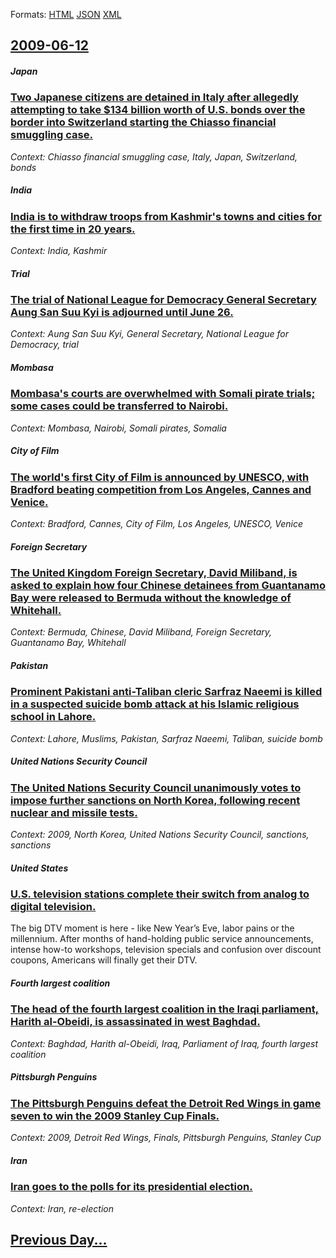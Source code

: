 
Formats: [HTML](2009/06/12/index.html)  [JSON](2009/06/12/index.json)  [XML](2009/06/12/index.xml)  

## [2009-06-12](/news/2009/06/12/index.md)

##### Japan
### [ Two Japanese citizens are detained in Italy after allegedly attempting to take $134 billion worth of U.S. bonds over the border into Switzerland starting the Chiasso financial smuggling case. ](/news/2009/06/12/two-japanese-citizens-are-detained-in-italy-after-allegedly-attempting-to-take-134-billion-worth-of-u-s-bonds-over-the-border-into-switze.md)
_Context: Chiasso financial smuggling case, Italy, Japan, Switzerland, bonds_

##### India
### [ India is to withdraw troops from Kashmir's towns and cities for the first time in 20 years. ](/news/2009/06/12/india-is-to-withdraw-troops-from-kashmir-s-towns-and-cities-for-the-first-time-in-20-years.md)
_Context: India, Kashmir_

##### Trial
### [ The trial of National League for Democracy General Secretary Aung San Suu Kyi is adjourned until June 26. ](/news/2009/06/12/the-trial-of-national-league-for-democracy-general-secretary-aung-san-suu-kyi-is-adjourned-until-june-26.md)
_Context: Aung San Suu Kyi, General Secretary, National League for Democracy, trial_

##### Mombasa
### [ Mombasa's courts are overwhelmed with Somali pirate trials; some cases could be transferred to Nairobi. ](/news/2009/06/12/mombasa-s-courts-are-overwhelmed-with-somali-pirate-trials-some-cases-could-be-transferred-to-nairobi.md)
_Context: Mombasa, Nairobi, Somali pirates, Somalia_

##### City of Film
### [ The world's first City of Film is announced by UNESCO, with Bradford beating competition from Los Angeles, Cannes and Venice. ](/news/2009/06/12/the-world-s-first-city-of-film-is-announced-by-unesco-with-bradford-beating-competition-from-los-angeles-cannes-and-venice.md)
_Context: Bradford, Cannes, City of Film, Los Angeles, UNESCO, Venice_

##### Foreign Secretary
### [ The United Kingdom Foreign Secretary, David Miliband, is asked to explain how four Chinese detainees from Guantanamo Bay were released to Bermuda without the knowledge of Whitehall. ](/news/2009/06/12/the-united-kingdom-foreign-secretary-david-miliband-is-asked-to-explain-how-four-chinese-detainees-from-guanta-namo-bay-were-released-to.md)
_Context: Bermuda, Chinese, David Miliband, Foreign Secretary, Guantanamo Bay, Whitehall_

##### Pakistan
### [ Prominent Pakistani anti-Taliban cleric Sarfraz Naeemi is killed in a suspected suicide bomb attack at his Islamic religious school in Lahore. ](/news/2009/06/12/prominent-pakistani-anti-taliban-cleric-sarfraz-naeemi-is-killed-in-a-suspected-suicide-bomb-attack-at-his-islamic-religious-school-in-laho.md)
_Context: Lahore, Muslims, Pakistan, Sarfraz Naeemi, Taliban, suicide bomb_

##### United Nations Security Council
### [ The United Nations Security Council unanimously votes to impose further sanctions on North Korea, following recent nuclear and missile tests. ](/news/2009/06/12/the-united-nations-security-council-unanimously-votes-to-impose-further-sanctions-on-north-korea-following-recent-nuclear-and-missile-test.md)
_Context: 2009, North Korea, United Nations Security Council, sanctions, sanctions_

##### United States
### [ U.S. television stations complete their switch from analog to digital television. ](/news/2009/06/12/u-s-television-stations-complete-their-switch-from-analog-to-digital-television.md)
The big DTV moment is here - like New Year&#8217;s Eve, labor pains or the millennium. After months of hand-holding public service announcements, intense how-to workshops, television specials and confusion over discount coupons, Americans will finally get their DTV.

##### Fourth largest coalition
### [ The head of the fourth largest coalition in the Iraqi parliament, Harith al-Obeidi, is assassinated in west Baghdad. ](/news/2009/06/12/the-head-of-the-fourth-largest-coalition-in-the-iraqi-parliament-harith-al-obeidi-is-assassinated-in-west-baghdad.md)
_Context: Baghdad, Harith al-Obeidi, Iraq, Parliament of Iraq, fourth largest coalition_

##### Pittsburgh Penguins
### [ The Pittsburgh Penguins defeat the Detroit Red Wings in game seven to win the 2009 Stanley Cup Finals. ](/news/2009/06/12/the-pittsburgh-penguins-defeat-the-detroit-red-wings-in-game-seven-to-win-the-2009-stanley-cup-finals.md)
_Context: 2009, Detroit Red Wings, Finals, Pittsburgh Penguins, Stanley Cup_

##### Iran
### [ Iran goes to the polls for its presidential election. ](/news/2009/06/12/iran-goes-to-the-polls-for-its-presidential-election.md)
_Context: Iran, re-election_

## [Previous Day...](/news/2009/06/11/index.md)

